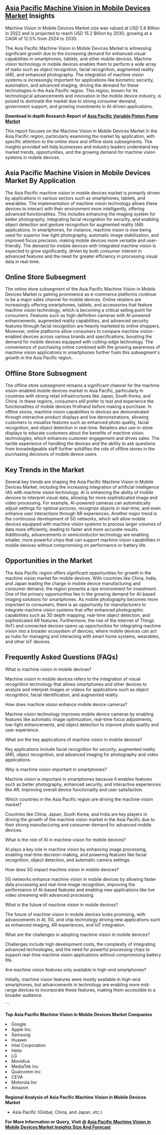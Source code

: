 <h2><a href="https://www.verifiedmarketreports.com/download-sample/?rid=119174&amp;utm_source=Github-Feb&amp;utm_medium=219" target="_blank">Asia Pacific Machine Vision in Mobile Devices Market</a> Insights</h2><p>Machine Vision in Mobile Devices Market size was valued at USD 5.8 Billion in 2022 and is projected to reach USD 15.2 Billion by 2030, growing at a CAGR of 12.5% from 2024 to 2030.</p><p><p>The Asia Pacific Machine Vision in Mobile Devices Market is witnessing significant growth due to the increasing demand for enhanced visual capabilities in smartphones, tablets, and other mobile devices. Machine vision technology in mobile devices enables them to perform a wide array of tasks such as object recognition, facial recognition, augmented reality (AR), and enhanced photography. The integration of machine vision systems is increasingly important for applications like biometric security, automation, and advanced imaging, driving the demand for these technologies in the Asia Pacific region. This region, known for its technological advancements and innovation in the mobile device industry, is poised to dominate the market due to strong consumer demand, government support, and growing investments in AI-driven applications. <p><strong>Download In depth Research Report of <a href="https://www.verifiedmarketreports.com/download-sample/?rid=236118&amp;utm_source=Pulse-Dec&amp;utm_medium=219" target="_blank">Asia Pacific Variable Piston Pump Market</a></strong></p> This report focuses on the Machine Vision in Mobile Devices Market in the Asia Pacific region, particularly examining the market by application, with specific attention to the online store and offline store subsegments. The insights provided will help businesses and industry leaders understand key market trends, opportunities, and the growing demand for machine vision systems in mobile devices. <h2>Asia Pacific Machine Vision in Mobile Devices Market By Application</h2> <p>The Asia Pacific machine vision in mobile devices market is primarily driven by applications in various sectors such as smartphones, tablets, and wearables. The implementation of machine vision technology allows these devices to interact with their environment more intelligently, offering advanced functionalities. This includes enhancing the imaging system for better photography, integrating facial recognition for security, and enabling object detection and gesture recognition for augmented reality (AR) applications. In smartphones, for instance, machine vision is now being used for superior low-light photography, automatic image stabilization, and improved focus precision, making mobile devices more versatile and user-friendly. The demand for mobile devices with integrated machine vision is expected to grow significantly, driven by both consumer interest in advanced features and the need for greater efficiency in processing visual data in real-time. <h2>Online Store Subsegment</h2> <p>The online store subsegment of the Asia Pacific Machine Vision in Mobile Devices Market is gaining prominence as e-commerce platforms continue to be a major sales channel for mobile devices. Online retailers are increasingly offering smartphones, tablets, and accessories that feature machine vision technology, which is becoming a critical selling point for consumers. Features such as high-definition cameras with AI-powered enhancements, augmented reality capabilities, and advanced security features through facial recognition are heavily marketed to online shoppers. Moreover, online platforms allow consumers to compare machine vision-enabled devices across various brands and specifications, boosting the demand for mobile devices equipped with cutting-edge technology. The convenience of purchasing online combined with the growing awareness of machine vision applications in smartphones further fuels this subsegment's growth in the Asia Pacific region. <h2>Offline Store Subsegment</h2> <p>The offline store subsegment remains a significant channel for the machine vision-enabled mobile devices market in Asia Pacific, particularly in countries with strong retail infrastructures like Japan, South Korea, and China. In these regions, consumers still prefer to test and experience the functionalities of mobile devices firsthand before making a purchase. In offline stores, machine vision capabilities in devices are demonstrated through interactive product displays and live demonstrations, allowing customers to visualize features such as enhanced photo quality, facial recognition, and object detection in real-time. Retailers also use in-store displays to educate customers about the benefits of machine vision technologies, which enhances customer engagement and drives sales. The tactile experience of handling the devices and the ability to ask questions from knowledgeable staff further solidifies the role of offline stores in the purchasing decisions of mobile device users. <h2>Key Trends in the Market</h2> <p>Several key trends are shaping the Asia Pacific Machine Vision in Mobile Devices Market, including the increasing integration of artificial intelligence (AI) with machine vision technology. AI is enhancing the ability of mobile devices to interpret visual data, allowing for more sophisticated image and video processing. For example, AI-powered cameras can automatically adjust settings for optimal pictures, recognize objects in real-time, and even enhance user interactions through AR experiences. Another major trend is the continuous development of 5G networks, which will allow mobile devices equipped with machine vision systems to process larger volumes of data more efficiently, leading to faster and more accurate results. Additionally, advancements in semiconductor technology are enabling smaller, more powerful chips that can support machine vision capabilities in mobile devices without compromising on performance or battery life. <h2>Opportunities in the Market</h2> <p>The Asia Pacific region offers significant opportunities for growth in the machine vision market for mobile devices. With countries like China, India, and Japan leading the charge in mobile device manufacturing and consumer demand, the region presents a ripe environment for investment. One of the primary opportunities lies in the growing demand for AI-based imaging solutions for smartphones. As mobile photography becomes more important to consumers, there is an opportunity for manufacturers to integrate machine vision systems that offer enhanced photographic capabilities such as 3D depth mapping, real-time object detection, and sophisticated AR features. Furthermore, the rise of the Internet of Things (IoT) and connected devices opens up opportunities for integrating machine vision into a broader ecosystem of devices, where mobile devices can act as hubs for managing and interacting with smart home systems, wearables, and other IoT devices. <h2>Frequently Asked Questions (FAQs)</h2> <p>What is machine vision in mobile devices?</p> <p>Machine vision in mobile devices refers to the integration of visual recognition technology that allows smartphones and other devices to analyze and interpret images or videos for applications such as object recognition, facial identification, and augmented reality.</p> <p>How does machine vision enhance mobile device cameras?</p> <p>Machine vision technology improves mobile device cameras by enabling features like automatic image optimization, real-time focus adjustments, low-light enhancements, and object detection to improve photo quality and user experience.</p> <p>What are the key applications of machine vision in mobile devices?</p> <p>Key applications include facial recognition for security, augmented reality (AR), object recognition, and advanced imaging for photography and video applications.</p> <p>Why is machine vision important in smartphones?</p> <p>Machine vision is important in smartphones because it enables features such as better photography, enhanced security, and interactive experiences like AR, improving overall device functionality and user satisfaction.</p> <p>Which countries in the Asia Pacific region are driving the machine vision market?</p> <p>Countries like China, Japan, South Korea, and India are key players in driving the growth of the machine vision market in the Asia Pacific due to their strong manufacturing and consumer demand for advanced mobile devices.</p> <p>What is the role of AI in machine vision for mobile devices?</p> <p>AI plays a key role in machine vision by enhancing image processing, enabling real-time decision-making, and powering features like facial recognition, object detection, and automatic camera settings.</p> <p>How does 5G impact machine vision in mobile devices?</p> <p>5G networks enhance machine vision in mobile devices by allowing faster data processing and real-time image recognition, improving the performance of AI-based features and enabling new applications like live video streaming with advanced processing.</p> <p>What is the future of machine vision in mobile devices?</p> <p>The future of machine vision in mobile devices looks promising, with advancements in AI, 5G, and chip technology driving new applications such as enhanced imaging, AR experiences, and IoT integration.</p> <p>What are the challenges in adopting machine vision in mobile devices?</p> <p>Challenges include high development costs, the complexity of integrating advanced technologies, and the need for powerful processing chips to support real-time machine vision applications without compromising battery life.</p> <p>Are machine vision features only available in high-end smartphones?</p> <p>Initially, machine vision features were mostly available in high-end smartphones, but advancements in technology are enabling more mid-range devices to incorporate these features, making them accessible to a broader audience.</p> ```</p><p><strong>Top Asia Pacific Machine Vision in Mobile Devices Market Companies</strong></p><div data-test-id=""><p><li>Google</li><li> Apple Inc.</li><li> Samsung</li><li> Huawei</li><li> Intel Corporation</li><li> Helio</li><li> LG</li><li> Movidius</li><li> MediaTek Inc</li><li> Qualcomm Inc</li><li> CEVA</li><li> Motorola Inc</li><li> Amazon</li></p><div><strong>Regional Analysis of&nbsp;Asia Pacific Machine Vision in Mobile Devices Market</strong></div><ul><li dir="ltr"><p dir="ltr">Asia Pacific (Global, China, and Japan, etc.)</p></li></ul><p><strong>For More Information or Query, Visit @&nbsp;</strong><strong><a href="https://www.verifiedmarketreports.com/product/global-machine-vision-in-mobile-devices-market-outlook/?utm_source=Github-Feb&amp;utm_medium=219" target="_blank">Asia Pacific Machine Vision in Mobile Devices Market Insights Size And Forecast</a></strong></p></div><h2>&nbsp;</h2><div data-test-id="">&nbsp;</div>

